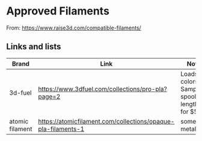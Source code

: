 # Approved Filaments
From: https://www.raise3d.com/compatible-filaments/

## Links and lists
| Brand | Link | Notes |
| ----- | --- | ----- |
|  3d-fuel  | https://www.3dfuel.com/collections/pro-pla?page=2 | Loads of colors.  Sample spool lengths for $5 |
| atomic filament | https://atomicfilament.com/collections/opaque-pla-filaments-1 | some metallics... |

